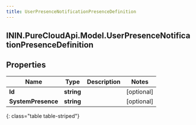 ```yaml
---
title: UserPresenceNotificationPresenceDefinition
---
```

## ININ.PureCloudApi.Model.UserPresenceNotificationPresenceDefinition

## Properties

|Name | Type | Description | Notes|
|------------ | ------------- | ------------- | -------------|
| **Id** | **string** |  | [optional] |
| **SystemPresence** | **string** |  | [optional] |
{: class="table table-striped"}


